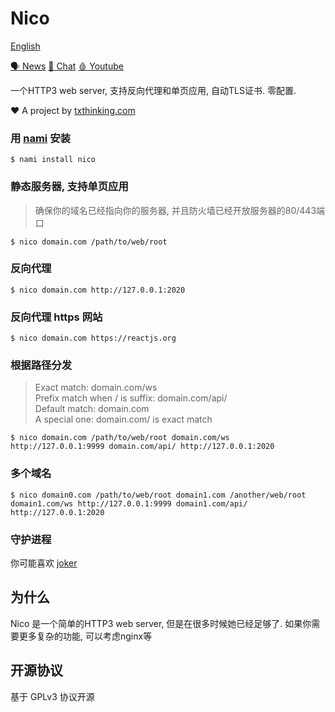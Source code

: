 # Nico

[English](readme.md)

[🗣 News](https://t.me/s/txthinking_news)
[💬 Chat](https://t.me/brookgroup)
[🩸 Youtube](https://www.youtube.com/txthinking) 

一个HTTP3 web server, 支持反向代理和单页应用, 自动TLS证书. 零配置.

❤️ A project by [txthinking.com](https://www.txthinking.com)

### 用 [nami](https://github.com/txthinking/nami) 安装

```
$ nami install nico
```

### 静态服务器, 支持单页应用

> 确保你的域名已经指向你的服务器, 并且防火墙已经开放服务器的80/443端口

```
$ nico domain.com /path/to/web/root
```

### 反向代理

```
$ nico domain.com http://127.0.0.1:2020
```

### 反向代理 https 网站

```
$ nico domain.com https://reactjs.org
```

### 根据路径分发

> Exact match: domain.com/ws<br/>
> Prefix match when / is suffix: domain.com/api/<br/>
> Default match: domain.com<br/>
> A special one: domain.com/ is exact match

```
$ nico domain.com /path/to/web/root domain.com/ws http://127.0.0.1:9999 domain.com/api/ http://127.0.0.1:2020
```

### 多个域名

```
$ nico domain0.com /path/to/web/root domain1.com /another/web/root domain1.com/ws http://127.0.0.1:9999 domain1.com/api/ http://127.0.0.1:2020
```

### 守护进程

你可能喜欢 [joker](https://github.com/txthinking/joker)

## 为什么

Nico 是一个简单的HTTP3 web server, 但是在很多时候她已经足够了. 如果你需要更多复杂的功能, 可以考虑nginx等

## 开源协议

基于 GPLv3 协议开源

